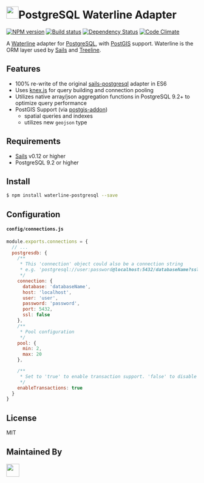 # <img src="http://i.imgur.com/tMBZE5W.png" height='32px'>PostgreSQL Waterline Adapter

[![NPM version][npm-image]][npm-url]
[![Build status][ci-image]][ci-url]
[![Dependency Status][daviddm-image]][daviddm-url]
[![Code Climate][codeclimate-image]][codeclimate-url]

A [Waterline](https://github.com/balderdashy/waterline) adapter for
[PostgreSQL](http://www.postgresql.org/), with [PostGIS](http://postgis.net/)
support.  Waterline is the ORM layer used by [Sails](http://sailsjs.org)
and [Treeline](http://treeline.io).

## Features
- 100% re-write of the original
  [sails-postgresql](https://github.com/balderdashy/sails-postgresql) adapter in ES6
- Uses [knex.js](http://knexjs.org/) for query building and connection pooling
- Utilizes native array/json aggregation functions in PostgreSQL 9.2+ to
  optimize query performance
- PostGIS Support (via
  [postgis-addon](https://github.com/waterlinejs/postgis-addon))
  - spatial queries and indexes
  - utilizes new `geojson` type

## Requirements
- [Sails](http://sailsjs.org/) v0.12 or higher
- PostgreSQL 9.2 or higher

## Install

```sh
$ npm install waterline-postgresql --save
```

## Configuration

#### `config/connections.js`

```js
module.exports.connections = {
  // ...
  postgresdb: {
    /**
     * This 'connection' object could also be a connection string
     * e.g. 'postgresql://user:password@localhost:5432/databaseName?ssl=false'
     */
    connection: {
      database: 'databaseName',
      host: 'localhost',
      user: 'user',
      password: 'password',
      port: 5432,
      ssl: false
    },
    /**
     * Pool configuration
     */
    pool: {
      min: 2,
      max: 20
    },

    /**
     * Set to 'true' to enable transaction support. 'false' to disable
     */
    enableTransactions: true
  }
}
```

## License
MIT

## Maintained By
##### [<img src='http://i.imgur.com/zM0ynQk.jpg' height='34px'>](http://balderdash.co)

[npm-image]: https://img.shields.io/npm/v/@balderdash/waterline-postgresql.svg?style=flat-square
[npm-url]: https://npmjs.org/package/@balderdash/waterline-postgresql
[ci-image]: https://img.shields.io/circleci/project/tjwebb/waterline-postgresql/master.svg?style=flat-square
[ci-url]: https://circleci.com/gh/tjwebb/waterline-postgresql
[daviddm-image]: http://img.shields.io/david/tjwebb/waterline-postgresql.svg?style=flat-square
[daviddm-url]: https://david-dm.org/tjwebb/waterline-postgresql
[codeclimate-image]: https://img.shields.io/codeclimate/github/tjwebb/@balderdash/waterline-postgresql.svg?style=flat-square
[codeclimate-url]: https://codeclimate.com/github/tjwebb/waterline-postgresql
